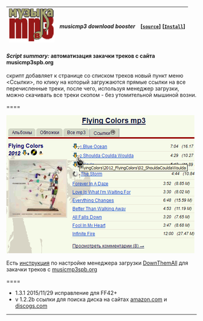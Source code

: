 | ![музыка мрЗ](/res/mmp3.gif) | ***musicmp3 download booster*** |  **[[`source`]](/src/musicmp3_download_booster.user.js)**  **[[`Install`]](/../../raw/master/src/musicmp3_download_booster.user.js)** |
| :----: | :---- | ---------------------- |
#### *Script summary:*  автоматизация закачки треков с сайта musicmp3spb.org 

скрипт добавляет к странице со списком треков новый пункт меню <Cсылки>, 
по клику на который загружаются прямые ссылки на все перечисленные треки, 
после чего, используя менеджер загрузки, можно скачивать все треки скопом - без утомительной мышиной возни.

====

![screenshot](../res/mmp3shot.gif)

Есть [инструкция](http://userscripts-mirror.org/topics/87458.html) по настройке 
менеджера загрузки [DownThemAll](http://www.downthemall.net/) для закачки треков с [musicmp3spb.org](http://musicmp3spb.org)

====

*  1.3.1 2015/11/29 исправление для FF42+ 
* v 1.2.2b ссылки для поиска диска на сайтах [amazon.com](http://www.amazon.com/gp/new-releases/music/408264/ref=zg_bsnr_nav_m_3_292809) и [discogs.com](http://www.discogs.com/search/?sort=date_added%2Cdesc&genre_exact=Rock)

-----
